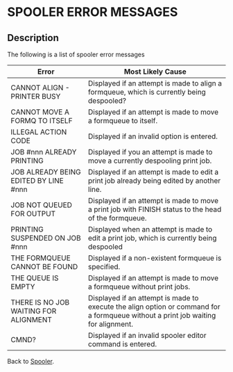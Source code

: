 # SPOOLER ERROR MESSAGES

<PageHeader />

## Description

The following is a list of spooler error messages

| Error | Most Likely Cause |
| --- | --- |
| CANNOT ALIGN - PRINTER BUSY | Displayed if an attempt is made to align a formqueue, which is currently being despooled? |
| CANNOT MOVE A FORMQ TO ITSELF | Displayed if an attempt is made to move a formqueue to itself. |
| ILLEGAL ACTION CODE | Displayed if an invalid option is entered. |
| JOB #nnn ALREADY PRINTING | Displayed if you an attempt is made to move a currently despooling print job. |
| JOB ALREADY BEING EDITED BY LINE #nnn | Displayed if an attempt is made to edit a print job already being edited by another line. |
| JOB NOT QUEUED FOR OUTPUT | Displayed if an attempt is made to move a print job with FINISH status to the head of the formqueue. |
| PRINTING SUSPENDED ON JOB #nnn | Displayed when an attempt is made to edit a print job, which is currently being despooled |
| THE FORMQUEUE CANNOT BE FOUND | Displayed if a non-existent formqueue is specified. |
| THE QUEUE IS EMPTY | Displayed if an attempt is made to move a formqueue without print jobs. |
| THERE IS NO JOB WAITING FOR ALIGNMENT | Displayed if an attempt is made to execute the align option or command for a formqueue without a print job waiting for alignment. |
| CMND? | Displayed if an invalid spooler editor command is entered. |

Back to [Spooler](./../README.md).

<PageFooter />
